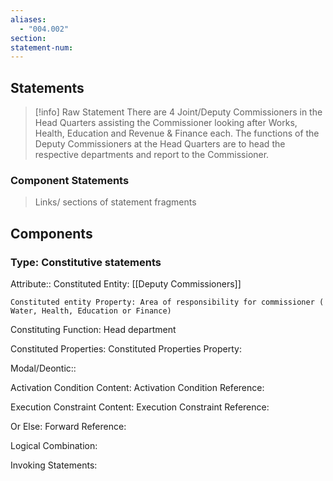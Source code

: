 ```yaml
---
aliases:
  - "004.002"
section: 
statement-num:
---
```

## Statements 
> [!info] Raw Statement
> There are 4 Joint/Deputy Commissioners in the Head Quarters assisting the Commissioner looking after Works, Health, Education and Revenue & Finance each. The functions of the Deputy Commissioners at the Head Quarters are to head the respective departments and report to the Commissioner. 

### Component Statements
> Links/ sections of statement fragments 
## Components

### Type: Constitutive statements

Attribute:: Constituted Entity: [[Deputy Commissioners]]

	Constituted entity Property: Area of responsibility for commissioner ( Water, Health, Education or Finance)

Constituting Function: Head department

Constituted Properties:
	Constituted Properties Property:

Modal/Deontic:: 


Activation Condition Content:
	Activation Condition Reference:

Execution Constraint Content:
	Execution Constraint Reference:

Or Else:
	Forward Reference:

Logical Combination:

Invoking Statements:

